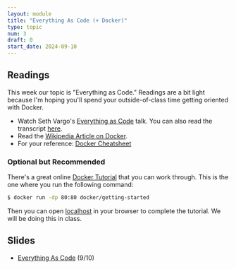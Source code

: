 ```yaml
---
layout: module
title: "Everything As Code (+ Docker)"
type: topic
num: 3
draft: 0
start_date: 2024-09-10
---
```


## Readings
This week our topic is "Everything as Code."  Readings are a bit light
because I'm hoping you'll spend your outside-of-class time getting
oriented with Docker.

* Watch Seth Vargo's <a href="https://youtu.be/HcmPi7-IVQo" target="_blank">Everything as Code</a> talk. You can also read the transcript <a href="https://www.hashicorp.com/resources/everything-as-code-the-future-of-ops-tools" target="_blank">here</a>.
* Read the <a href="https://en.wikipedia.org/wiki/Docker_(software)" target="_blank">Wikipedia Article on Docker</a>.
* For your reference: <a href="https://docs.docker.com/get-started/docker_cheatsheet.pdf" target="_blank">Docker Cheatsheet</a>

### Optional but Recommended
There's a great online [Docker Tutorial](https://www.docker.com/101-tutorial/) that you can work through. This is the one where you run the following command:

```bash
$ docker run -dp 80:80 docker/getting-started
```

Then you can open [localhost](http://localhost) in your browser to
complete the tutorial. We will be doing this in class.

## Slides
* <a href="https://docs.google.com/presentation/d/1DBnb_LjGQLmL4DEBMc0mOFfyUCsyyO6V/edit?usp=sharing&ouid=113376576186080604800&rtpof=true&sd=true" target="_blank">Everything As Code</a> (9/10)